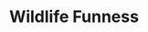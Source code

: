 ---
pid: ch1048
title: Wildlife Funness
location_transcription: Brewerytown, Philly
coordinates: "[-75.182466889952, 39.973765641217]"
zipcode: '19130'
gen_neighborhood: North Philadelphia
neighborhood: Art Museum,Francisville
outside_phl: 
age: '31'
age_range: 30-39
instagram: 
image_file_name: ch_1048.jpg
proposal_transcription: A collection of native animals expressing joy and co-exisitence
topic: Animals
topic_summary: '0'
type: 2D,Garden,Mural,Sculpture Statue
keywords_other: Native Americans
credit: 
image_labels: 
twitter: 
facebook: 
permalink: "/monuments/ch1048/"
layout: item-page
---